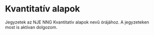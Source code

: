 
<!-- README.md is generated from README.Rmd. Please edit that file -->

# Kvantitatív alapok

<!-- badges: start -->
<!-- badges: end -->

Jegyzetek az NJE NNG Kvantitatív alapok nevű órájához. A jegyzeteken
most is aktívan dolgozom.

